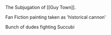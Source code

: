 The Subjugation of [[Guy Town]].

Fan Fiction painting taken as 'historical cannon'

Bunch of dudes fighting Succubi